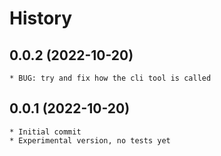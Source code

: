 # History

## 0.0.2 (2022-10-20)
	* BUG: try and fix how the cli tool is called

## 0.0.1 (2022-10-20)
	* Initial commit
	* Experimental version, no tests yet